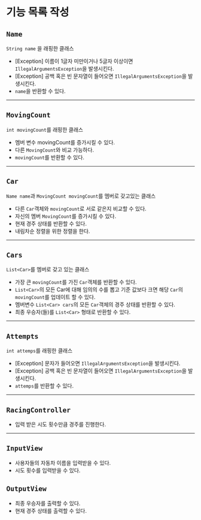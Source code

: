 # 기능 목록 작성

## `Name`

`String name` 을 래핑한 클래스

- [Exception] 이름이 1글자 미만이거나 5글자 이상이면 `IllegalArgumentsException`을 발생시킨다.
- [Exception] 공백 혹은 빈 문자열이 들어오면 `IllegalArgumentsException`을 발생시킨다.
- `name`을 반환할 수 있다.

---

## `MovingCount`

`int movingCount`를 래핑한 클래스

- 멤버 변수 movingCount를 증가시킬 수 있다.
- 다른 `MovingCount`와 비교 가능하다.
- `movingCount`를 반환할 수 있다.

---

## `Car`

`Name name`과 `MovingCount movingCount`를 멤버로 갖고있는 클래스

- 다른 `Car`객체와 `movingCount`로 서로 같은지 비교할 수 있다.
- 자신의 멤버 `MovingCount`를 증가시킬 수 있다.
- 현재 경주 상태를 반환할 수 있다.
- 내림차순 정렬을 위한 정렬을 한다.

---

## `Cars`

`List<Car>`를 멤버로 갖고 있는 클래스

- 가장 큰 `movingCount`를 가진 `Car`객체를 반환할 수 있다.
- `List<Car>`의 모든 Car에 대해 임의의 수를 뽑고 기준 값보다 크면 해당 `Car`의 `movingCount`를 업데이트 할 수 있다.
- 멤버변수 `List<Car> cars`의 모든 `Car`객체의 경주 상태를 반환할 수 있다.
- 최종 우승자(들)를 `List<Car>` 형태로 반환할 수 있다.

---

## `Attempts`

`int attemps`를 래핑한 클래스

- [Exception] 문자가 들어오면 `IllegalArgumentsException`을 발생시킨다.
- [Exception] 공백 혹은 빈 문자열이 들어오면 `IllegalArgumentsException`을 발생시킨다.
- `attemps`를 반환할 수 있다.

---

## `RacingController`

- 입력 받은 시도 횟수만큼 경주를 진행한다.

---

## `InputView`

- 사용자들의 자동차 이름을 입력받을 수 있다.
- 시도 횟수를 입력받을 수 있다.

## `OutputView`

- 최종 우승자를 출력할 수 있다.
- 현재 경주 상태를 출력할 수 있다.
